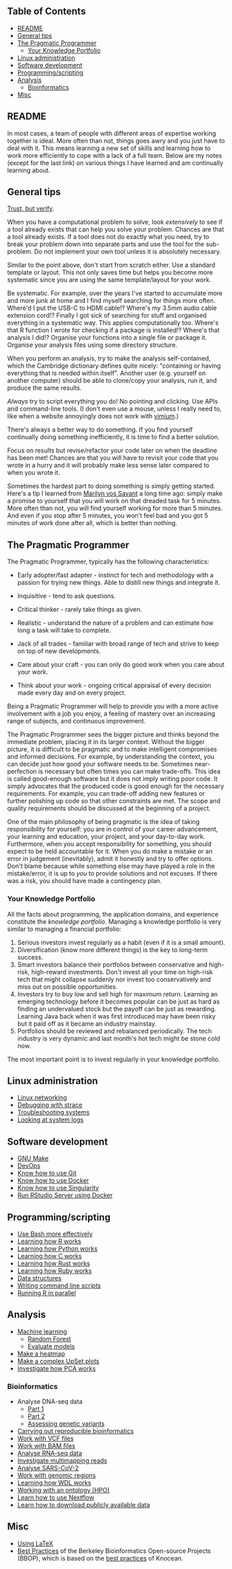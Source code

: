 ## Table of Contents

  - [README](#readme)
  - [General tips](#general-tips)
  - [The Pragmatic Programmer](#the-pragmatic-programmer)
    - [Your Knowledge Portfolio](#your-knowledge-portfolio)
  - [Linux administration](#linux-administration)
  - [Software development](#software-development)
  - [Programming/scripting](#programmingscripting)
  - [Analysis](#analysis)
    - [Bioinformatics](#bioinformatics)
  - [Misc](#misc)

## README

In most cases, a team of people with different areas of expertise working
together is ideal. More often than not, things goes awry and you just have to
deal with it. This means learning a new set of skills and learning how to work
more efficiently to cope with a lack of a full team. Below are my notes (except
for the last link) on various things I have learned and am continually learning
about.

## General tips

[Trust, but verify](https://en.wikipedia.org/wiki/Trust,_but_verify).

When you have a computational problem to solve, look _extensively_ to see if a
tool already exists that can help you solve your problem. Chances are that a
tool already exists. If a tool does not do exactly what you need, try to break
your problem down into separate parts and use the tool for the sub-problem. Do
not implement your own tool unless it is absolutely necessary.

Similar to the point above, don't start from scratch either. Use a standard
template or layout. This not only saves time but helps you become more
systematic since you are using the same template/layout for your work.

Be systematic. For example, over the years I've started to accumulate more and
more junk at home and I find myself searching for things more often. Where'd I
put the USB-C to HDMI cable!? Where's my 3.5mm audio cable extension cord!?
Finally I got sick of searching for stuff and organised everything in a
systematic way. This applies computationally too. Where's that R function I
wrote for checking if a package is installed!? Where's that analysis I did!?
Organise your functions into a single file or package it. Organise your
analysis files using some directory structure.

When you perform an analysis, try to make the analysis self-contained, which
the Cambridge dictionary defines quite nicely: "containing or having everything
that is needed within itself". Another user (e.g. yourself on another computer)
should be able to clone/copy your analysis, run it, and produce the same
results.

_Always_ try to script everything you do! No pointing and clicking. Use APIs
and command-line tools. (I don't even use a mouse, unless I really need to,
like when a website annoyingly does not work with
[vimium](https://github.com/philc/vimium).)

There's always a better way to do something. If you find yourself continually
doing something inefficiently, it is time to find a better solution.

Focus on results but revise/refactor your code later on when the deadline has
been met! Chances are that you will have to revisit your code that you wrote in
a hurry and it will probably make less sense later compared to when you wrote
it.

Sometimes the hardest part to doing something is simply getting started. Here's
a tip I learned from [Marilyn vos
Savant](https://en.wikipedia.org/wiki/Marilyn_vos_Savant) a long time ago:
simply make a promise to yourself that you will work on that dreaded task for 5
minutes. More often than not, you will find yourself working for more than 5
minutes. And even if you stop after 5 minutes, you won't feel bad and you got 5
minutes of work done after all, which is better than nothing.

## The Pragmatic Programmer

The Pragmatic Programmer, typically has the following characteristics:

* Early adopter/fast adapter - instinct for tech and methodology with a passion
  for trying new things. Able to distill new things and integrate it.

* Inquisitive - tend to ask questions.

* Critical thinker - rarely take things as given.

* Realistic - understand the nature of a problem and can estimate how long a
  task will take to complete.

* Jack of all trades - familiar with broad range of tech and strive to keep on
  top of new developments.

* Care about your craft - you can only do good work when you care about your
  work.

* Think about your work - ongoing critical appraisal of every decision made
  every day and on every project.

Being a Pragmatic Programmer will help to provide you with a more active
involvement with a job you enjoy, a feeling of mastery over an increasing range
of subjects, and continuous improvement.

The Pragmatic Programmer sees the bigger picture and thinks beyond the
immediate problem, placing it in its larger context. Without the bigger
picture, it is difficult to be pragmatic and to make intelligent compromises
and informed decisions. For example, by understanding the context, you can
decide just how good your software needs to be. Sometimes near-perfection is
necessary but often times you can make trade-offs. This idea is called
good-enough software but it does not imply writing poor code. It simply
advocates that the produced code is good enough for the necessary requirements.
For example, you can trade-off adding new features or further polishing up code
so that other constraints are met. The scope and quality requirements should be
discussed at the beginning of a project.

One of the main philosophy of being pragmatic is the idea of taking
responsibility for yourself: you are in control of your career advancement,
your learning and education, your project, and your day-to-day work.
Furthermore, when you accept responsibility for something, you should expect to
be held accountable for it. When you do make a mistake or an error in judgement
(inevitably), admit it honestly and try to offer options. Don't blame because
while something else may have played a role in the mistake/error, it is up to
  _you_ to provide solutions and not excuses. If there was a risk, you should
  have made a contingency plan.

### Your Knowledge Portfolio

All the facts about programming, the application domains, and experience
constitute the _knowledge portfolio_. Managing a knowledge portfolio is very
similar to managing a financial portfolio:

1. Serious investors invest regularly as a habit (even if it is a small
   amount).
2. Diversification (know more different things) is the key to long-term
   success.
3. Smart investors balance their portfolios between conservative and high-risk,
   high-reward investments. Don't invest all your time on high-risk tech that
   might collapse suddenly nor invest too conservatively and miss out on
   possible opportunities.
4. Investors try to buy low and sell high for maximum return. Learning an
   emerging technology before it becomes popular can be just as hard as finding
   an undervalued stock but the payoff can be just as rewarding. Learning Java
   back when it was first introduced may have been risky but it paid off as it
   became an industry mainstay.
5. Portfolios should be reviewed and rebalanced periodically. The tech industry
   is very dynamic and last month's hot tech might be stone cold now.

The most important point is to invest regularly in your knowledge portfolio.

## Linux administration

* [Linux networking](https://github.com/davetang/learning_linux/blob/main/networking.md)
* [Debugging with strace](https://github.com/davetang/learning_linux/blob/main/strace.md)
* [Troubleshooting systems](https://github.com/davetang/learning_linux/blob/main/trouble.md)
* [Looking at system logs](https://github.com/davetang/learning_linux/blob/main/logs.md)

## Software development

* [GNU Make](https://davetang.org/muse/2015/05/31/learning-about-makefiles/)
* [DevOps](https://github.com/davetang/learning_linux/blob/main/devops.md)
* [Know how to use Git](https://github.com/davetang/getting_started_with_git)
* [Know how to use Docker](https://github.com/davetang/learning_docker)
* [Know how to use Singularity](https://github.com/davetang/learning_singularity)
* [Run RStudio Server using Docker](https://davetang.org/muse/2021/04/24/running-rstudio-server-with-docker/)

## Programming/scripting

* [Use Bash more effectively](https://github.com/davetang/learning_bash)
* [Learning how R works](https://github.com/davetang/learning_r)
* [Learning how Python works](https://github.com/davetang/learning_python)
* [Learning how C works](https://github.com/davetang/getting_started_with_c)
* [Learning how Rust works](https://github.com/davetang/learning_rust)
* [Learning how Ruby works](https://github.com/davetang/learning_ruby)
* [Data structures](https://davetang.github.io/bioinformatics_tips/data_struct.html)
* [Writing command line scripts](https://davetang.github.io/bioinformatics_tips/get_option.html)
* [Running R in parallel](https://davetang.github.io/muse/parallel.html)

## Analysis

* [Machine learning](https://github.com/davetang/machine_learning)
    * [Random Forest](https://github.com/davetang/learning_random_forest)
    * [Evaluate models](https://github.com/davetang/machine_learning/tree/main/evaluation)
* [Make a heatmap](https://davetang.github.io/muse/pheatmap.html)
* [Make a complex UpSet plots](https://davetang.github.io/muse/complex_upset.html)
* [Investigate how PCA works](https://davetang.github.io/muse/pca.html)

### Bioinformatics

* Analyse DNA-seq data
    * [Part 1](https://davetang.org/muse/2015/07/24/dna-sequencing-data/)
    * [Part 2](https://davetang.org/muse/2015/12/16/getting-acquainted-analysing-dna-sequencing-data/)
    * [Assessing genetic variants](https://davetang.org/muse/2016/10/31/assessing-genetic-variants/)
* [Carrying out reproducible bioinformatics](https://github.com/davetang/reproducible_bioinformatics)
* [Work with VCF files](https://github.com/davetang/learning_vcf_file)
* [Work with BAM files](https://github.com/davetang/learning_bam_file)
* [Analyse RNA-seq data](https://github.com/davetang/rnaseq)
* [Investigate multimapping reads](https://github.com/davetang/multimapping)
* [Analyse SARS-CoV-2](https://github.com/davetang/sars_cov_2)
* [Work with genomic regions](https://github.com/davetang/defining_genomic_regions)
* [Learning how WDL works](https://github.com/davetang/learning_wdl)
* [Working with an ontology (HPO)](https://github.com/davetang/human_phenotype_ontology)
* [Learn how to use Nextflow](https://github.com/davetang/learning_nextflow)
* [Learn how to download publicly available data](https://github.com/davetang/research_parasite)

## Misc

* [Using LaTeX](https://github.com/davetang/getting_started_with_latex)
* [Best Practices](https://berkeleybop.github.io/best_practice/) of the
  Berkeley Bioinformatics Open-source Projects (BBOP), which is based on the
  [best practices](https://github.com/knocean/practises) of Knocean.
